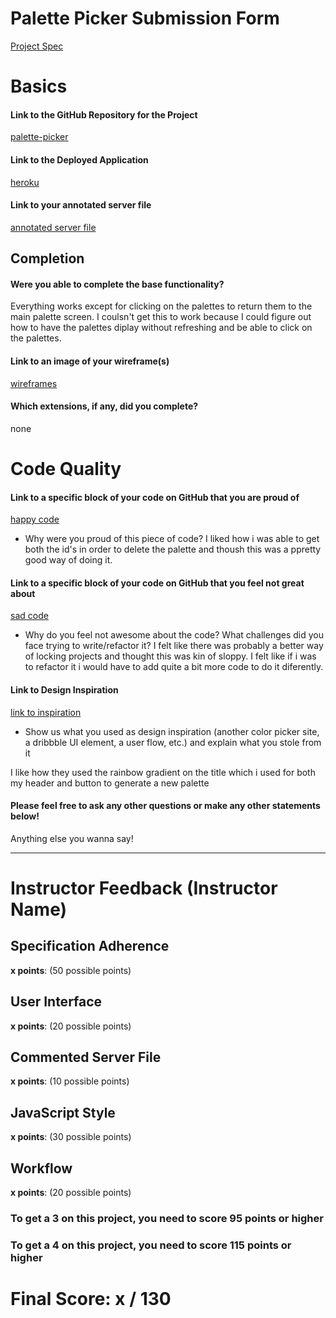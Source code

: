 # Palette Picker Submission Form

[Project Spec](http://frontend.turing.io/projects/palette-picker.html)

# Basics

#### Link to the GitHub Repository for the Project
[palette-picker](https://github.com/benjaminhayek/palette-picker)

#### Link to the Deployed Application
[heroku](https://palette-picker-ben-h.herokuapp.com/)

#### Link to your annotated server file
[annotated server file](https://github.com/benjaminhayek/palette-picker/blob/comment-server/server.js)

## Completion

#### Were you able to complete the base functionality?

Everything works except for clicking on the palettes to return them to the main palette screen. I coulsn't get this to work because I could figure out how to have the palettes diplay without refreshing and be able to click on the palettes.

#### Link to an image of your wireframe(s)
[wireframes](https://github.com/benjaminhayek/palette-picker/blob/master/images/Palette-picker%20wireframe.png)

#### Which extensions, if any, did you complete?
none
# Code Quality

#### Link to a specific block of your code on GitHub that you are proud of
[happy code](https://github.com/benjaminhayek/palette-picker/commit/8b9cb7a63a9a0d391286d9c1e1c5293657d592f0)

* Why were you proud of this piece of code?
I liked how i was able to get both the id's in order to delete the palette and thoush this was a ppretty good way of doing it.

#### Link to a specific block of your code on GitHub that you feel not great about
[sad code](https://github.com/benjaminhayek/palette-picker/commit/0ab6f0095a85f863776280333f4298ca91eb8e20)

* Why do you feel not awesome about the code? What challenges did you face trying to write/refactor it?
I felt like there was probably a better way of locking projects and thought this was kin of sloppy. I felt like if i was to refactor it i would have to add quite a bit more code to do it diferently.

#### Link to Design Inspiration
[link to inspiration](https://dribbble.com/shots/1602107-Represent)
* Show us what you used as design inspiration (another color picker site, a dribbble UI element, a user flow, etc.) and explain what you stole from it

I like how they used the rainbow gradient on the title which i used for both my header and button to generate a new palette

#### Please feel free to ask any other questions or make any other statements below!

Anything else you wanna say!

-----


# Instructor Feedback (Instructor Name)

## Specification Adherence

**x points**: (50 possible points)

## User Interface

**x points**: (20 possible points)

## Commented Server File

**x points**: (10 possible points)

## JavaScript Style

**x points**: (30 possible points)

## Workflow

**x points**: (20 possible points)


### To get a 3 on this project, you need to score 95 points or higher
### To get a 4 on this project, you need to score 115 points or higher

# Final Score: x / 130
